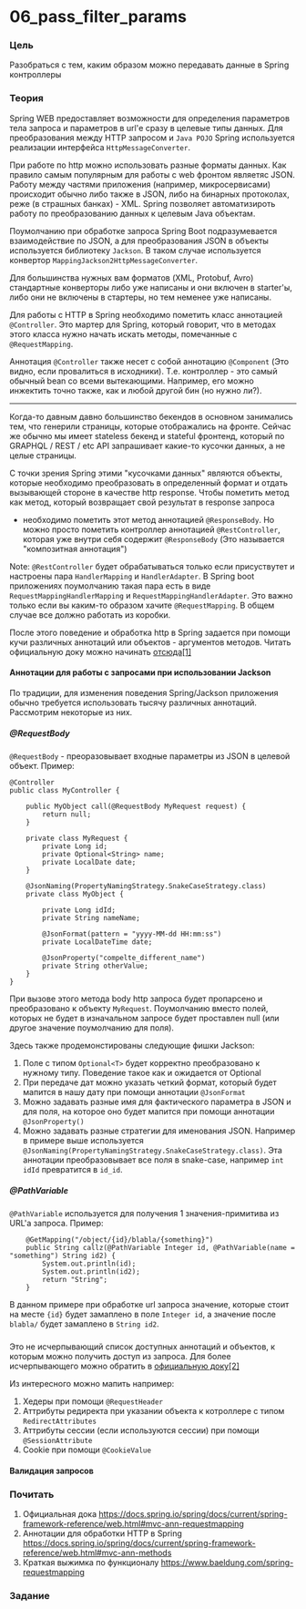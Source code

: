 # 06_pass_filter_params

### Цель

Разобраться с тем, каким образом можно передавать данные в Spring контроллеры

### Теория

Spring WEB предоставляет возможности для определения параметров тела запроса и параметров в url'е сразу в целевые
типы данных. Для преобразования между HTTP запросом и ```Java POJO``` Spring используется реализации интерфейса
```HttpMessageConverter```. 

При работе по http можно использовать разные форматы данных. Как правило самым популярным для работы с web фронтом являетяс 
JSON. Работу между частями приложения (например, микросервисами) происходит обычно либо также в JSON, либо на бинарных протоколах,
реже (в страшных банках) - XML. Spring позволяет автоматизироть работу по преобразованию данных к целевым Java объектам.

Поумолчанию при обработке запроса Spring Boot подразумевается взаимодействие по JSON, а для преобразования JSON в 
объекты используется библиотеку ```Jackson```. В таком случае используется конвертор ```MappingJackson2HttpMessageConverter```.

Для большинства нужных вам форматов (XML, Protobuf, Avro) стандартные конверторы либо уже написаны и они включен в starter'ы, 
либо они не включены в стартеры, но тем неменее уже написаны.

Для работы с HTTP в Spring необходимо пометить класс аннотацией ```@Controller```. Это мартер для Spring, который говорит, 
что в методах этого класса нужно начать искать методы, помечанные с ```@RequestMapping```.

Аннотация ```@Controller``` также несет с собой аннотацию ```@Component``` (Это видно, если провалиться в исходники). Т.е.
контроллер - это самый обычный bean со всеми вытекающими. Например, его можно инжектить точно также, как и любой другой 
бин (но нужно ли?). 

--- 

Когда-то давным давно большинство бекендов в основном занимались тем, что генерили страницы, которые отображались на фронте. 
Сейчас же обычно мы имеет stateless бекенд и stateful фронтенд, который по GRAPHQL / REST / etc API запрашивает какие-то 
кусочки данных, а не целые страницы. 

С точки зрения Spring этими "кусочками данных" являются объекты, которые необходимо преобразовать в определенный формат и 
отдать вызывающей стороне в качестве http response. Чтобы пометить метод как метод, который возвращает свой результат в response запроса 
- необходимо пометить этот метод аннотацией ```@ResponseBody```. Но можно просто пометить контроллер аннотацией 
```@RestController```, которая уже внутри себя содержит ```@ResponseBody``` (Это называется "композитная аннотация")

Note: ```@RestController``` будет обрабатываться только если присуствутет и настроены пара ```HandlerMapping``` и ```HandlerAdapter```.
В Spring boot приложениях поумолчанию такая пара есть в виде ```RequestMappingHandlerMapping``` и ```RequestMappingHandlerAdapter```.
Это важно только если вы каким-то образом хачите ```@RequestMapping```. В общем случае все должно работать из коробки.

После этого поведение и обработка http в Spring задается при помощи кучи различных аннотаций или объектов - аргументов методов. 
Читать официальную доку можно начинать [отсюда[1]](https://docs.spring.io/spring/docs/current/spring-framework-reference/web.html#mvc-ann-requestmapping)


#### Аннотации для работы с запросами при использовании Jackson

По традиции, для изменения поведения Spring/Jackson приложения обычно требуется использовать тысячу различных аннотаций. 
Рассмотрим некоторые из них.

##### @RequestBody
```@RequestBody``` - преоразовывает входные параметры из JSON в целевой объект. Пример:
```
@Controller
public class MyController {

    public MyObject call(@RequestBody MyRequest request) {
        return null;
    }

    private class MyRequest {
        private Long id;
        private Optional<String> name;
        private LocalDate date;
    }

    @JsonNaming(PropertyNamingStrategy.SnakeCaseStrategy.class)
    private class MyObject {

        private Long idId;
        private String nameName;

        @JsonFormat(pattern = "yyyy-MM-dd HH:mm:ss")
        private LocalDateTime date;

        @JsonProperty("compelte_different_name")
        private String otherValue;
    }
}
```

При вызове этого метода body http запроса будет пропарсено и преобразовано к объекту ```MyRequest```. Поумолчанию вместо полей,
которых не будет в изначальном запросе будет проставлен null (или другое значение поумолчанию для поля).

Здесь также продемонстированы следующие фишки Jackson:
1. Поле с типом ```Optional<T>``` будет корректно преобразовано к нужному типу. Поведение такое как и ожидается от Optional
2. При передаче дат можно указать четкий формат, который будет мапится в нашу дату при помощи аннотации ```@JsonFormat```
3. Можно задавать разные имя для фактического параметра в JSON и для поля, на которое оно будет мапится при помощи
аннотации ```@JsonProperty()```
4. Можно задавать разные стратегии для именования JSON. Например в примере выше используется ```@JsonNaming(PropertyNamingStrategy.SnakeCaseStrategy.class)```.
Эта аннотации преобразовывает все поля в snake-case, например ```int idId``` превратится в ```id_id```.


##### @PathVariable
```@PathVariable``` используется для получения 1 значения-примитива из URL'а запроса.
Пример:
```
    @GetMapping("/object/{id}/blabla/{something}")
    public String callz(@PathVariable Integer id, @PathVariable(name = "something") String id2) {
        System.out.println(id);
        System.out.println(id2);
        return "String";
    }
```


В данном примере при обработке url запроса значение, которые стоит на месте ```{id}``` будет замаплено в поле ```Integer id```,
а значение после ```blabla/``` будет замаплено в ```String id2```.

##### 

Это не исчерпывающий список доступных аннотаций и объектов, к которым можно получить доступ из запроса. 
Для более исчерпывающего можно обратить в [официальную доку[2]](https://docs.spring.io/spring/docs/current/spring-framework-reference/web.html#mvc-ann-methods)

Из интересного можно мапить например:
1. Хедеры при помощи ```@RequestHeader```
2. Аттрибуты редиректа при указании объекта к котроллере с типом ```RedirectAttributes```
3. Аттрибуты сессии (если используются сессии) при помощи ```@SessionAttribute```
4. Cookie при помощи ```@CookieValue```

#### Валидация запросов




### Почитать

1. Официальная дока https://docs.spring.io/spring/docs/current/spring-framework-reference/web.html#mvc-ann-requestmapping
2. Аннотации для обработки HTTP в Spring https://docs.spring.io/spring/docs/current/spring-framework-reference/web.html#mvc-ann-methods
3. Краткая выжимка по функционалу https://www.baeldung.com/spring-requestmapping

### Задание


